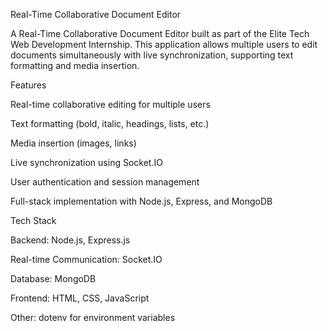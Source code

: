 Real-Time Collaborative Document Editor

A Real-Time Collaborative Document Editor built as part of the Elite Tech Web Development Internship. This application allows multiple users to edit documents simultaneously with live synchronization, supporting text formatting and media insertion.

Features

Real-time collaborative editing for multiple users

Text formatting (bold, italic, headings, lists, etc.)

Media insertion (images, links)

Live synchronization using Socket.IO

User authentication and session management

Full-stack implementation with Node.js, Express, and MongoDB

Tech Stack

Backend: Node.js, Express.js

Real-time Communication: Socket.IO

Database: MongoDB

Frontend: HTML, CSS, JavaScript

Other: dotenv for environment variables
